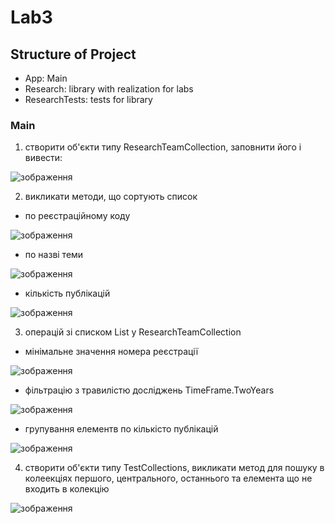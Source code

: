 # Lab3

## Structure of Project

- App: Main
- Research: library with realization for labs
- ResearchTests: tests for library

### Main

1. створити об'єкти типу ResearchTeamCollection, заповнити його і вивести:

![зображення](https://user-images.githubusercontent.com/116971836/225552544-c701bbd9-ad10-4d5a-9497-8808f4fc3d85.png)

2. викликати методи, що сортують список 

- по реєстраційному коду

![зображення](https://user-images.githubusercontent.com/116971836/225553419-1a7e1d95-8754-490d-a1d1-40a2923e3cd9.png)


- по назві теми

![зображення](https://user-images.githubusercontent.com/116971836/225553340-0e41c3c6-6c93-420d-abdd-a4ae33e093a7.png)


- кількість публікацій

![зображення](https://user-images.githubusercontent.com/116971836/225553238-21d3cf7a-3390-48f9-b147-bbb1422d9e48.png)

3. операцій зі списком List<ResearchTeam> у ResearchTeamCollection

- мінімальне значення номера реєстрації

![зображення](https://user-images.githubusercontent.com/116971836/225553597-5998aec3-14cc-4a8d-8cc0-ad080df76032.png)

- фільтрацію з травилістю досліджень TimeFrame.TwoYears

![зображення](https://user-images.githubusercontent.com/116971836/225553686-247503a3-a1cb-48fa-ac93-13d263b8317e.png)

- групування елементв по кількісто публікацій

![зображення](https://user-images.githubusercontent.com/116971836/225553784-5632386f-d00d-40e8-abda-95f0c0d7a1b0.png)


4. створити об'єкти типу TestCollections, викликати метод для пошуку в колеекціях першого, центрального, останнього та елемента що не входить в колекцію

![зображення](https://user-images.githubusercontent.com/116971836/225553066-fc3e62d5-c735-4e26-ba48-0db7af76be47.png)
